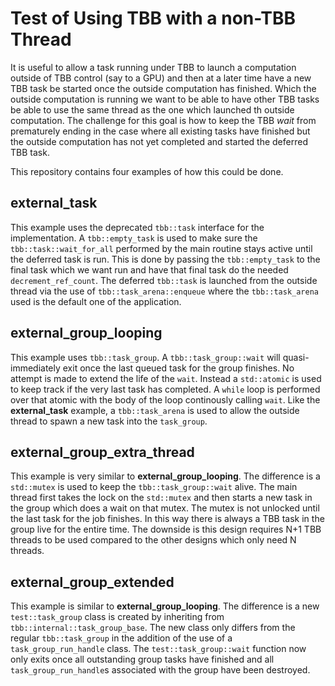 # Test of Using TBB with a non-TBB Thread

It is useful to allow a task running under TBB to launch a computation outside of TBB control (say to a GPU) and then at a later time
have a new TBB task be started once the outside computation has finished. Which the outside computation is running we want to be able
to have other TBB tasks be able to use the same thread as the one which launched th outside computation. The challenge for this goal is
how to keep the TBB _wait_ from prematurely ending in the case where all existing tasks have finished but the outside computation has 
not yet completed and started the deferred TBB task.

This repository contains four examples of how this could be done.

## external_task
This example uses the deprecated `tbb::task` interface for the implementation. A `tbb::empty_task` is used to make sure the 
`tbb::task::wait_for_all` performed by the main routine stays active until the deferred task is run. This is done by passing the
`tbb::empty_task` to the final task which we want run and have that final task do the needed `decrement_ref_count`. The deferred 
`tbb::task` is launched from the outside thread via the use of `tbb::task_arena::enqueue` where the `tbb::task_arena` used is the default
one of the application.

## external_group_looping
This example uses `tbb::task_group`. A `tbb::task_group::wait` will quasi-immediately exit once the last queued task for the group
finishes. No attempt is made to extend the life of the `wait`. Instead a `std::atomic` is used to keep track if the very last task
has completed. A `while` loop is performed over that atomic with the body of the loop continously calling `wait`. Like the **external_task**
example, a `tbb::task_arena` is used to allow the outside thread to spawn a new task into the `task_group`.

## external_group_extra_thread
This example is very similar to **external_group_looping**. The difference is a `std::mutex` is used to keep the `tbb::task_group::wait`
alive. The main thread first takes the lock on the `std::mutex` and then starts a new task in the group which does a wait on that mutex.
The mutex is not unlocked until the last task for the job finishes. In this way there is always a TBB task in the group live for the entire
time. The downside is this design requires N+1 TBB threads to be used compared to the other designs which only need N threads.

## external_group_extended
This example is similar to **external_group_looping**. The difference is a new `test::task_group` class is created by inheriting from 
`tbb::internal::task_group_base`. The new class only differs from the regular `tbb::task_group` in the addition of the use of a
`task_group_run_handle` class. The `test::task_group::wait` function now only exits once all outstanding group tasks have finished and all 
`task_group_run_handle`s associated with the group have been destroyed.
